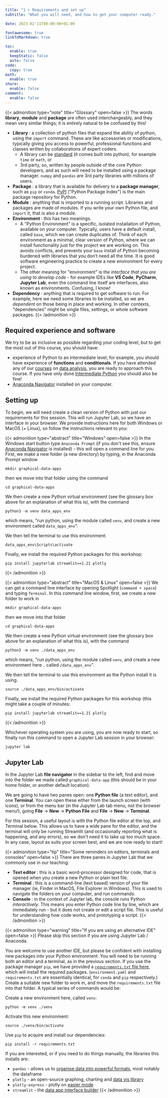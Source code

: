 ```yaml
---
title: "1 ∙ Requirements and set up"
subtitle: "What you will need, and how to get your computer ready."

date: 2023-02-11T00:00:00+01:00

fontawesome: true
linkToMarkdown: true

toc:
  enable: true
  keepStatic: false
  auto: false
code:
  copy: true
math:
  enable: true
share:
  enable: false
comment:
  enable: false
---
```


{{< admonition type="note" title="Glossary" open=false >}}
The words **library**, **module** and **package** are often used interchangeably, and they mean very similar things; it is entirely natural to be confused by this!
- **Library** : a collection of python files that expand the ability of python, using the `import` command. These are like accessories or modifications, typically giving you access to powerful, professional functions and classes written by collaborations of expert coders.
  - A library can be [standard](https://docs.python.org/3/library/index.html) (it comes built into python), for example `time` or `math`, or
  - 3rd party, so, written by people outside of the core Python developers, and as such will need to be installed using a package manager. `numpy` and `pandas` are 3rd party libraries with millions of users.
- **Package** : a library that is available for delivery to a **package manager**, such as `pip` or `conda`. [PyPI](https://pypi.org/) ("Python Package Index") is the main package repository for Python.
- **Module** : anything that is imported to a running script. Libraries and packages are made of modules. If you write your own Python file, and `import` it, that is also a module.
- **Environment** : this has two meanings. 
  - A "Python Environment" is a specific, isolated installation of Python, available on your computer. Typically, users have a default install, called `base`, which we can create duplicates of. Think of each environment as a minimal, clear version of Python, where we can install functionality just for the project we are working on. This avoids conflicts, and prevents your `base` install of Python becoming burdened with libraries that you don’t need all the time. It is good software engineering practice to create a new environment for every project. 
  - The other meaning for "environment" is *the interface that you are using to develop code* - for example IDEs like **VS Code**, **PyCharm**, **Jupyter Lab**, even the command line itself are interfaces, also known as environments. Confusing, I know!
- **Dependency** : anything that is required to get software to run. For example, here we need some libraries to be installed, so we are *dependent* on those being in place and working. In other contexts, "dependencies" might be single files, settings, or whole software packages.
{{< /admonition >}}

## Required experience and software
We try to be as inclusive as possible regarding your coding level, but to get the most out of this course, you should have:
* experience of Python to an intermediate level; for example, you should have experience of **functions** and **conditionals**. If you have attended any of our [courses](https://milliams.com/courses/data_analysis_python/) on [data analysis](https://milliams.com/courses/applied_data_analysis/), you are ready to approach this course. If you have only done [Intermediate Python](https://milliams.com/courses/intermediate_python/) you should also be fine!
* [Anaconda Navigator](https://www.anaconda.com/) installed on your computer.

## Setting up
To begin, we will need create a clean version of Python with just our requirements for this session. This will run Jupyter Lab, so we have an interface in your browser. We provide instructions here for both Windows or MacOS (+ Linux), so follow the instructions relevant to you:

{{< admonition type="abstract" title="Windows" open=false >}}
In the Windows start button type `Anaconda Prompt` (if you don't see this, ensure [Anaconda Navigator](https://www.anaconda.com/) is installed) - this will open a command line for you. First, we make a new folder (a new directory) by typing, in the Anaconda Prompt window
```
mkdir graphical-data-apps
```
then we move into that folder using the command
```
cd graphical-data-apps
```
We then create a new Python virtual environment (see the glossary box above for an explanation of what this is), with the command
```
python3 -m venv data_apps_env
```
which means, "run python, using the module called `venv`, and create a new environment called `data_apps_env`".

We then tell the terminal to use this environment:
```
data_apps_env\Scripts\activate
```
Finally, we install the required Python packages for this workshop:
```
pip install jupyterlab streamlit==1.21 plotly
```
{{< /admonition >}}

{{< admonition type="abstract" title="MacOS & Linux" open=false >}}
We can get a command line interface by opening Spotlight (`command + space`) and typing `Terminal`. In this command line window, first, we create a new folder to work in
```Terminal
mkdir graphical-data-apps
```
then we move into that folder
```Terminal
cd graphical-data-apps
```
We then create a new Python virtual environment (see the glossary box above for an explanation of what this is), with the command
```Terminal
python3 -m venv ./data_apps_env
```
which means, "run python, using the module called `venv`, and create a new environment here `.` called `/data_apps_env`".

We then tell the terminal to use this environment as the Python install it is using.
```Terminal
source ./data_apps_env/bin/activate
```
Finally, we install the required Python packages for this workshop (this might take a couple of minutes:
```Terminal
pip install jupyterlab streamlit==1.21 plotly
```
{{< /admonition >}}

Whichever operating system you are using, you are now ready to start, so finally run this command to open a Jupyter Lab session in your browser:
```Terminal
jupyter lab
```

## Jupyter Lab
In the Jupyter Lab **file navigator** in the sidebar to the left, find and move into the folder we made called `graphical-data-app` (this should be in your home folder, or another default location).

We are going to have two panes open: one **Python file** (a text editor), and one **Terminal**. You can open these either from the launch screen (with icons), or from the menu bar (*in* the Jupyter Lab tab menu, not the browser menu!), going **File** → **New** → **Python File** and **File** → **New** → **Terminal**.

For this session, a useful layout is with the Python file editor at the top, and Terminal below. This allows us to have a wide pane for the editor, and the terminal will only be running Streamlit (and occasionally reporting what is happening, and any errors), so we don't need it to take up too much space. In any case, layout as suits your screen best, and we are now ready to start!

{{< admonition type="tip" title="Some reminders on editors, terminals and consoles"  open=false >}}
There are three panes in Jupyter Lab that we commonly use in our teaching:
- **Text editor** : this is a basic word-processor designed for code, that is opened when you create a new Python or plain text file.
- **Terminal** : this is a command-line (text based) version of your file manager (ie, Finder in MacOS, File Explorer in Windows). This is used to navigate the folders on your computer, and run commands.
- **Console** : in the context of Jupyter lab, the console runs Python *interactively*. This means you enter Python code line by line, which are immediately run - but it does not create or edit a script file. This is useful for understanding how code works, and prototyping a script.
{{< /admonition >}}

{{< admonition type="warning" title="If you are using an alternative IDE"  open=false >}}
Please skip this section if you are using Jupyter Lab / Anaconda.

You are welcome to use another IDE, but please be confident with installing new packages into your Python environment. You will need to be running both an editor and a terminal, as in the previous section. If you use the package manager `pip`, we have provided a [`requirements.txt` file here](https://raw.githubusercontent.com/alleetanner/graphical-data-apps/main/requirements.txt), which will install the required packages. (`environment.yaml` and `requirements.txt` are essentially identical, for `conda` and `pip` respectively.) Create a suitable new folder to work in, and move the `requirements.txt` file into that folder. A typical series of commands would be:

Create a new environment here, called `venv`:
```Terminal
python -m venv ./venv
```

Activate this new environment:
```Terminal
source ./venv/bin/activate
```

Use `pip` to acquire and install our dependencies:
```Terminal
pip install -r requirements.txt
```

If you are interested, or if you need to do things manually, the libraries this installs are:

- `pandas` - allows us to [organise data into powerful formats](https://pandas.pydata.org/), most notably the dataframe
- `plotly` - an open-source graphing, charting and [data vis library](https://plotly.com/python/)
- `plotly-express` - plotly on [easier mode](https://plotly.com/python/plotly-express/)
- `streamlit` - the [data app interface builder](https://streamlit.io/)
{{< /admonition >}}
